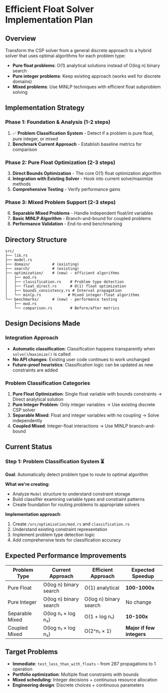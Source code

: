 # Efficient Float Solver Implementation Plan

## Overview
Transform the CSP solver from a general discrete approach to a hybrid solver that uses optimal algorithms for each problem type:
- **Pure float problems**: O(1) analytical solutions instead of O(log n) binary search
- **Pure integer problems**: Keep existing approach (works well for discrete domains)
- **Mixed problems**: Use MINLP techniques with efficient float subproblem solving

## Implementation Strategy

### Phase 1: Foundation & Analysis (1-2 steps)
1. ✅ **Problem Classification System** - Detect if a problem is pure float, pure integer, or mixed
2. **Benchmark Current Approach** - Establish baseline metrics for comparison

### Phase 2: Pure Float Optimization (2-3 steps)  
3. **Direct Bounds Optimization** - The core O(1) float optimization algorithm
4. **Integration with Existing Solver** - Hook into current solve/maximize methods
5. **Comprehensive Testing** - Verify performance gains

### Phase 3: Mixed Problem Support (2-3 steps)
6. **Separable Mixed Problems** - Handle independent float/int variables
7. **Basic MINLP Algorithm** - Branch-and-bound for coupled problems
8. **Performance Validation** - End-to-end benchmarking

## Directory Structure
```
src/
├── lib.rs
├── model.rs
├── domain/          # (existing)
├── search/          # (existing) 
├── optimization/    # (new) - efficient algorithms
│   ├── mod.rs
│   ├── classification.rs    # Problem type detection
│   ├── float_direct.rs      # O(1) float optimization  
│   ├── bounds_consistency.rs # Interval propagation
│   └── minlp.rs            # Mixed integer-float algorithms
└── benchmarks/      # (new) - performance testing
    ├── mod.rs
    └── comparison.rs        # Before/after metrics
```

## Design Decisions Made

### Integration Approach
- **Automatic classification**: Classification happens transparently when `solve()`/`maximize()` is called
- **No API changes**: Existing user code continues to work unchanged
- **Future-proof heuristics**: Classification logic can be updated as new constraints are added

### Problem Classification Categories
1. **Pure Float Optimization**: Single float variable with bounds constraints → Direct analytical solution
2. **Pure Integer Problem**: Only integer variables → Use existing discrete CSP solver
3. **Separable Mixed**: Float and integer variables with no coupling → Solve independently
4. **Coupled Mixed**: Integer-float interactions → Use MINLP branch-and-bound

## Current Status

### Step 1: Problem Classification System ⏳
**Goal**: Automatically detect problem type to route to optimal algorithm

**What we're creating**: 
- Analyze `Model` structure to understand constraint storage
- Build classifier examining variable types and constraint patterns  
- Create foundation for routing problems to appropriate solvers

**Implementation approach**:
1. Create `/src/optimization/mod.rs` and `classification.rs`
2. Understand existing constraint representation
3. Implement problem type detection logic
4. Add comprehensive tests for classification accuracy

## Expected Performance Improvements

| Problem Type | Current Approach | Efficient Approach | Expected Speedup |
|--------------|------------------|-------------------|------------------|
| Pure Float | O(log n) binary search | O(1) analytical | **100-1000x** |
| Pure Integer | O(log n) binary search | O(log n) binary search | No change |
| Separable Mixed | O(log n₁ × log n₂) | O(1 + log n₁) | **10-100x** |
| Coupled Mixed | O(log n₁ × log n₂) | O(2^n₁ × 1) | **Major if few integers** |

## Target Problems
- **Immediate**: `test_less_than_with_floats` - from 287 propagations to 1 operation
- **Portfolio optimization**: Multiple float constraints with bounds
- **Mixed scheduling**: Integer decisions + continuous resource allocation
- **Engineering design**: Discrete choices + continuous parameters
